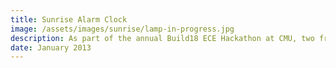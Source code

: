 ```yaml
---
title: Sunrise Alarm Clock
image: /assets/images/sunrise/lamp-in-progress.jpg
description: As part of the annual Build18 ECE Hackathon at CMU, two friends and I constructed an alarm clock which you could control using a web interface, and which simulated (more or less) a sunrise in order to wake you up.
date: January 2013
---
```


